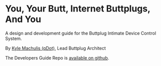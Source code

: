 # You, Your Butt, Internet Buttplugs, And You

A design and development guide for the Buttplug Intimate Device Control System.

By [Kyle Machulis (qDot)](https://kyle.machul.is/about), Lead Buttplug Architect

The Developers Guide Repo is [available on
github](https://github.com/buttplugio/buttplug-developer-guide).
